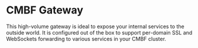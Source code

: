 # CMBF Gateway

This high-volume gateway is ideal to expose your internal services to the outside world. It is configured out of the box to support
per-domain SSL and WebSockets forwarding to various services in your CMBF cluster.

